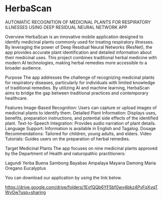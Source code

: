 # HerbaScan
AUTOMATIC RECOGNITION OF MEDICINAL PLANTS FOR RESPIRATORY ILLNESSES USING DEEP RESIDUAL NEURAL NETWORK APP

Overview
HerbaScan is an innovative mobile application designed to identify medicinal plants commonly used for treating respiratory illnesses. By leveraging the power of Deep Residual Neural Networks (ResNet), the app provides accurate plant identification and detailed information about their medicinal uses. This project combines traditional herbal medicine with modern AI technologies, making herbal remedies more accessible to a broader audience.

Purpose
The app addresses the challenge of recognizing medicinal plants for respiratory diseases, particularly for individuals with limited knowledge of traditional remedies. By utilizing AI and machine learning, HerbaScan aims to bridge the gap between traditional practices and contemporary healthcare.

Features
Image-Based Recognition: Users can capture or upload images of medicinal plants to identify them.
Detailed Plant Information: Displays uses, benefits, preparation instructions, and potential side effects of the identified plant.
Text-to-Speech Integration: Provides audio narration of plant details.
Language Support: Information is available in English and Tagalog.
Dosage Recommendations: Tailored for children, young adults, and elders.
Video Tutorials: Guides users on the preparation of herbal remedies.

Target Medicinal Plants
The app focuses on nine medicinal plants approved by the Department of Health and naturopathic practitioners:

Lagundi
Yerba Buena
Sambong
Bayabas
Ampalaya
Mayana
Damong Maria
Oregano
Eucalyptus



You can download our application by using the link below.

https://drive.google.com/drive/folders/1EvfQQb6YF5bf0wv4bkz4PvFqXvqTWvGw?usp=sharing
